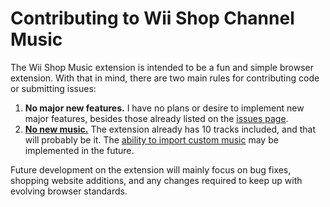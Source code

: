# Contributing to Wii Shop Channel Music

The Wii Shop Music extension is intended to be a fun and simple browser extension. With that in mind, there are two main rules for contributing code or submitting issues:

1. **No major new features.** I have no plans or desire to implement new major features, besides those already listed on the [issues page](https://github.com/corbindavenport/wii-shop-extension/issues).
2. **[No new music.](https://cdn.discordapp.com/attachments/818546958985592872/958837688818085908/sign.jpg)** The extension already has 10 tracks included, and that will probably be it. The [ability to import custom music](https://github.com/corbindavenport/wii-shop-extension/issues/22) may be implemented in the future.

Future development on the extension will mainly focus on bug fixes, shopping website additions, and any changes required to keep up with evolving browser standards.